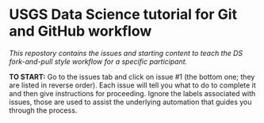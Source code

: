 # USGS Data Science tutorial for Git and GitHub workflow

*This repostory contains the issues and starting content to teach the DS fork-and-pull style workflow for a specific participant.*

**TO START:** Go to the issues tab and click on issue #1 (the bottom one; they are listed in reverse order). Each issue will tell you what to do to complete it and then give instructions for proceeding. Ignore the labels associated with issues, those are used to assist the underlying automation that guides you through the process.

